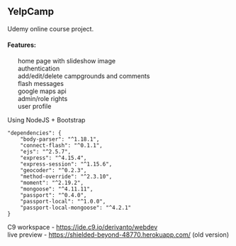 

## YelpCamp
Udemy online course project.

#### Features: 
&nbsp; &nbsp; &nbsp; home page with slideshow image  
&nbsp; &nbsp; &nbsp; authentication  
&nbsp; &nbsp; &nbsp; add/edit/delete campgrounds and comments  
&nbsp; &nbsp; &nbsp; flash messages  
&nbsp; &nbsp; &nbsp; google maps api  
&nbsp; &nbsp; &nbsp; admin/role rights  
&nbsp; &nbsp; &nbsp; user profile


Using NodeJS + Bootstrap


    "dependencies": {
        "body-parser": "^1.18.1",
        "connect-flash": "^0.1.1",
        "ejs": "^2.5.7",
        "express": "^4.15.4",
        "express-session": "^1.15.6",
        "geocoder": "^0.2.3",
        "method-override": "^2.3.10",
        "moment": "^2.19.2",
        "mongoose": "^4.11.11",
        "passport": "^0.4.0",
        "passport-local": "^1.0.0",
        "passport-local-mongoose": "^4.2.1"
    }


C9 workspace - https://ide.c9.io/derivanto/webdev  
live preview - https://shielded-beyond-48770.herokuapp.com/ (old version)
